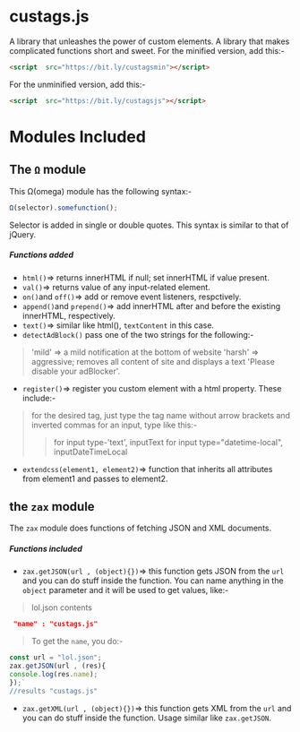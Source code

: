 # custags.js
A library that unleashes the power of custom elements.
A library that makes complicated functions short and sweet.
For the minified version, add this:-
```html
<script  src="https://bit.ly/custagsmin"></script>
```
For the unminified version, add this:-
```html
<script  src="https://bit.ly/custagsjs"></script>
```
# Modules Included
## The `Ω` module
This Ω(omega) module has the following syntax:-
```javascript
Ω(selector).somefunction();
```
Selector is added in single or double quotes. This syntax is similar to that of jQuery.
##### Functions added
* `html()`=> returns innerHTML if null; set innerHTML if value present.
* `val()`=>  returns value of any input-related element.
* `on()`and `off()`=> add or remove event listeners, respctively.
*  `append()`and `prepend()`=> add innerHTML after and before the existing innerHTML, respectively.
*  `text()`=> similar like html(), `textContent` in this case.
* `detectAdBlock()` pass one of the two strings for the following:-
> 'mild' => a mild notification at the bottom of website
> 'harsh' => aggressive; removes all content of site and displays a text 'Please disable your adBlocker'.
* `register()`=> register you custom element with a html property. These include:- 
> for the desired tag, just type the tag name without arrow brackets and inverted commas
> for an input, type like this:-
>>  for input type-'text', inputText
>> for input type="datetime-local", inputDateTimeLocal
* `extendcss(element1, element2)`=> function that inherits all attributes from element1 and passes to element2.
## the `zax` module
The `zax` module does functions of fetching JSON and XML documents.
##### Functions included
* `zax.getJSON(url , (object){})`=> this function gets JSON from the `url` and you can do stuff inside the function. You can name anything in the `object` parameter and it will be used to get values, like:-
> lol.json contents
```json
 "name" : "custags.js"
 ```
>To get the `name`, you do:-
```javascript 
const url = "lol.json";
zax.getJSON(url , (res){
console.log(res.name);
});`
//results "custags.js"
```
* `zax.getXML(url , (object){})`=> this function gets XML from the `url` and you can do stuff inside the function. Usage similar like `zax.getJSON`.
